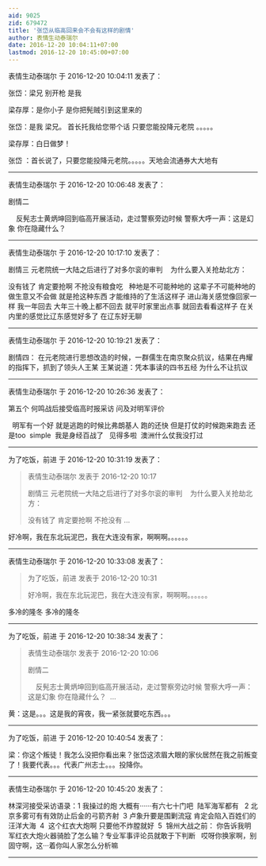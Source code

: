 ```yaml
---
aid: 9025
zid: 679472
title: '张岱从临高回来会不会有这样的剧情'
author: 表情生动泰瑞尔
date: 2016-12-20 10:04:11+07:00
lastmod: 2016-12-20 10:45:00+07:00
---
```


表情生动泰瑞尔 于 2016-12-20 10:04:11 发表了：

张岱：梁兄 别开枪 是我

梁存厚：是你小子 是你把髡贼引到这里来的

张岱：是我 梁兄。 首长托我给您带个话 只要您能投降元老院 。。。。。

梁存厚：白日做梦！

张岱 ：首长说了，只要您能投降元老院。。。。。天地会流通券大大地有

---------

表情生动泰瑞尔 于 2016-12-20 10:06:48 发表了：

剧情二

    反髡志士黄炳坤回到临高开展活动，走过警察旁边时候 警察大呼一声：这是幻象 你在隐藏什么？

---------

表情生动泰瑞尔 于 2016-12-20 10:17:10 发表了：

剧情三 元老院统一大陆之后进行了对多尔衮的审判    为什么要入关抢劫北方：

没有钱了 肯定要抢啊 不抢没有粮食吃   种地是不可能种地的 这辈子不可能种地的 做生意又不会做 就是抢这种东西 才能维持的了生活这样子 进山海关感觉像回家一样 我一年回去 大年三十晚上都不回去 就平时家里出点事 就回去看看这样子 在关内里的感觉比辽东感觉好多了 在辽东好无聊

---------

表情生动泰瑞尔 于 2016-12-20 10:19:21 发表了：

剧情四： 在元老院进行思想改造的时候，一群儒生在南京聚众抗议，结果在冉耀的指挥下，抓到了领头人王某 王某说道：凭本事读的四书五经 为什么不让抗议

---------

表情生动泰瑞尔 于 2016-12-20 10:26:36 发表了：

第五个 何鸣战后接受临高时报采访 问及对明军评价

  明军有一个好 就是逃跑的时候比弗朗基人 跑的还快 但是打仗的时候跑来跑去 还是too  simple  我是身经百战了   见得多啦  澳洲什么仗我没打过

---------

为了吃饭，前进 于 2016-12-20 10:31:19 发表了：

> 表情生动泰瑞尔 发表于 2016-12-20 10:17
> 
> 剧情三 元老院统一大陆之后进行了对多尔衮的审判    为什么要入关抢劫北方：
> 
> 没有钱了 肯定要抢啊 不抢没有 ...



好冷啊，我在东北玩泥巴，我在大连没有家，啊啊啊。。。。。。

---------

表情生动泰瑞尔 于 2016-12-20 10:33:08 发表了：

> 为了吃饭，前进 发表于 2016-12-20 10:31
> 
> 好冷啊，我在东北玩泥巴，我在大连没有家，啊啊啊。。。。。。



多冷的隆冬 多冷的隆冬

---------

为了吃饭，前进 于 2016-12-20 10:38:34 发表了：

> 表情生动泰瑞尔 发表于 2016-12-20 10:06
> 
> 剧情二
> 
>     反髡志士黄炳坤回到临高开展活动，走过警察旁边时候 警察大呼一声：这是幻象 你在隐藏什么？  ...



黄：这是。。。这是我的宵夜，我一紧张就要吃东西。。。

---------

为了吃饭，前进 于 2016-12-20 10:40:54 发表了：

梁：你这个叛徒！我怎么没把你看出来？张岱这浓眉大眼的家伙居然在我之前叛变了！我要代表。。。代表广州志士。。。投降你。

---------

表情生动泰瑞尔 于 2016-12-20 10:45:20 发表了：

林深河接受采访语录：1 我操过的炮 大概有······有六七十门吧  陆军海军都有   2 北京多雾可有有效防止后金的弓箭齐射  3 卢象升要是围剿流寇 肯定会陷入百姓们的汪洋大海  4  这个红衣大炮啊 只要他不炸膛就好  5  锦州大战之前： 你告诉我明军红衣大炮火器骑脸了怎么输？专业军事评论员就敢于下判断   哎呀你换家啊，别固守啊，这···着你叫人家怎么分析嘛

---------

